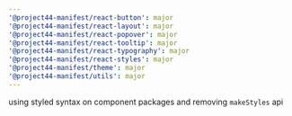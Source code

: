 ```yaml
---
'@project44-manifest/react-button': major
'@project44-manifest/react-layout': major
'@project44-manifest/react-popover': major
'@project44-manifest/react-tooltip': major
'@project44-manifest/react-typography': major
'@project44-manifest/react-styles': major
'@project44-manifest/theme': major
'@project44-manifest/utils': major
---
```


using styled syntax on component packages and removing `makeStyles` api
